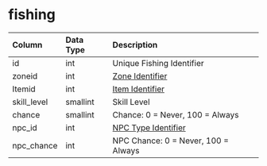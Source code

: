 # fishing

| Column | Data Type | Description |
| :--- | :--- | :--- |
| id | int | Unique Fishing Identifier |
| zoneid | int | [Zone Identifier](../../../../categories/zones/zone-list) |
| Itemid | int | [Item Identifier](../../../schema/categories/items/items.md) |
| skill_level | smallint | Skill Level |
| chance | smallint | Chance: 0 = Never, 100 = Always |
| npc_id | int | [NPC Type Identifier](../../../schema/categories/npcs/npc_types.md) |
| npc_chance | int | NPC Chance: 0 = Never, 100 = Always |

